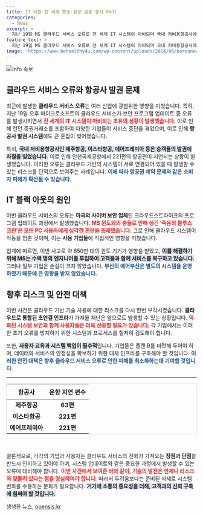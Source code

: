```yaml
---
title: IT 대란 전 세계 방송·항공·금융 동시 마비!
categories:
  - News
excerpt: >
  지난 19일 MS 클라우드 서비스 오류로 전 세계 IT 시스템이 마비되며 국내 저비용항공사에서 발권 차질이 발생했습니다. 인천공항에서는 221편이 지연되고, 게임 서비스도 중단됐습니다. 이 사태는 향후 반복될 가능성에 대한 우려를 낳고 있습니다.
feature_text: >
  지난 19일 MS 클라우드 서비스 오류로 전 세계 IT 시스템이 마비되며 국내 저비용항공사에서 발권 차질이 발생했습니다. 인천공항에서는 221편이 지연되고, 게임 서비스도 중단됐습니다. 이 사태는 향후 반복될 가능성에 대한 우려를 낳고 있습니다.
image: 'https://www.behealthy4u.com/wp-content/uploads/2024/06/koreanews.jpg'
---
```


<p><img src="https://www.behealthy4u.com/wp-content/uploads/2024/06/koreanews.jpg" alt="info 속보" /></p>

<h2 data-ke-size="size26">클라우드 서비스 오류와 항공사 발권 문제</h2>

<p data-ke-size="size16">최근에 발생한 <b>클라우드 서비스 오류</b>는 여러 산업에 광범위한 영향을 미쳤습니다. 특히, 지난 19일 오후 마이크로소프트의 클라우드 서비스가 보안 프로그램 업데이트 중 오류를 발생시키면서 <b><span style="color: #ee2323;">전 세계의 IT 시스템이 마비되는 초유의 상황이 발생했습니다.</span></b> 이로 인해 런던 증권거래소를 포함하여 다양한 기업들이 서비스 중단을 겪었으며, 이로 인해 <b>항공사 발권 시스템</b>에도 큰 혼잡이 빚어졌습니다.</p>

<p data-ke-size="size16">특히, <b><span style="background-color: #21538527;">국내 저비용항공사인 제주항공, 이스타항공, 에어프레미아 등은 승객들의 발권에 차질을 빚었습니다.</span></b> 이로 인해 인천국제공항에서 221편의 항공편이 지연되는 상황이 발생했습니다. 이러한 오류는 클라우드 기반의 시스템이 서로 연결되어 있을 때 발생할 수 있는 리스크를 단적으로 보여주는 사례입니다. <b><span style="color: #1a5490;">이에 따라 항공권 예약 문제와 같은 소비자 피해가 확산될 수 있습니다.</span></b></p>

<h2 data-ke-size="size26">IT 블랙 아웃의 원인</h2>

<p data-ke-size="size16">이번 클라우드 서비스의 오류는 <b>미국의 사이버 보안 업체</b>인 크라우드스트라이크의 프로그램 업데이트 과정에서 발생했습니다. <b><span style="color: #ee2323;">MS 윈도와의 충돌로 인해 생긴 ‘죽음의 블루스크린’은 모든 PC 사용자에게 심각한 혼란을 초래했습니다.</span></b> 그로 인해 클라우드 시스템이 작동을 멈춘 것이며, 이는 <b>사용 기업들</b>에 직접적인 영향을 미쳤습니다.</p>

<p data-ke-size="size16">업계에 따르면, 이번 사고로 약 850만 대의 윈도 기기가 영향을 받았고, <b><span style="background-color: #21538527;">이를 해결하기 위해 MS는 수백 명의 엔지니어를 투입하여 고객들과 함께 서비스를 복구하고 있습니다.</span></b> 그러나 일부 기업은 손실이 크지 않았습니다. <b><span style="color: #1a5490;">부산의 에어부산은 별도의 시스템을 운영하였기 때문에 큰 영향을 받지 않았습니다.</span></b></p>

<h2 data-ke-size="size26">향후 리스크 및 안전 대책</h2>

<p data-ke-size="size16">이번 사건은 클라우드 기반 기술 사용에 대한 리스크를 다시 한번 부각시켰습니다. <b>클라우드로 통합된 초연결 인프라</b>가 가져올 재난은 앞으로도 발생할 수 있는 상황입니다. <b><span style="color: #ee2323;">악화된 시스템 보안과 함께 사용자들은 더욱 신중할 필요가 있습니다.</span></b> 각 기업에서는 이러한 초기 오류를 방지하기 위한 시스템과 프로세스를 철저히 검토해야 합니다.</p>

<p data-ke-size="size16">또한, <b><span style="background-color: #21538527;">사용자 교육과 시스템 백업이 필수적</span></b>입니다. 기업들은 플랜 B를 마련해 두어야 하며, 데이터와 서비스의 안정성을 확보하기 위한 대체 인프라를 구축해야 할 것입니다. <b><span style="color: #1a5490;">이러한 안전 대책은 향후 클라우드 서비스 오류로 인한 피해를 최소화하는데 기여할 것입니다.</span></b></p>

<hr>

<table style="width: 100%; border: 1px solid #ddd;">
    <thead>
        <tr>
            <th style="text-align: center; height: 40px;">항공사</th>
            <th style="text-align: center; height: 40px;">운항 지연 편수</th>
        </tr>
    </thead>
    <tbody>
        <tr>
            <td style="text-align: center; height: 17px;"><b>제주항공</b></td>
            <td style="text-align: center; height: 17px;"><b>63편</b></td>
        </tr>
        <tr>
            <td style="text-align: center; height: 17px;"><b>이스타항공</b></td>
            <td style="text-align: center; height: 17px;"><b>221편</b></td>
        </tr>
        <tr>
            <td style="text-align: center; height: 17px;"><b>에어프레미아</b></td>
            <td style="text-align: center; height: 17px;"><b>221편</b></td>
        </tr>
    </tbody>
</table>

<p data-ke-size="size16">&nbsp;</p>

<p data-ke-size="size16">결론적으로, 각각의 기업과 사용자는 클라우드 서비스의 진화가 가져오는 <b>장점과 단점</b>을 반드시 인지하고 있어야 하며, 시스템 업데이트와 같은 중요한 과정에서 발생할 수 있는 오류에 대비해야 합니다. <b><span style="color: #ee2323;">이번 사건에서 보여준 바와 같이, 기술의 발전은 언제나 <b>리스크</b>와 맞물려 있다는 점을 명심하여야 합니다.</span></b> 따라서 두려움보다는 준비된 자세로 시스템 변화를 수용하는 문화가 필요합니다. <b><span style="background-color: #21538527;">거기에 소통의 중요성을 더해, 고객과의 신뢰 구축에 힘써야 할 것입니다.</span></b></p>
생생한 뉴스, <a href="https://opensis.kr" rel="dofollow">opensis.kr</a>



